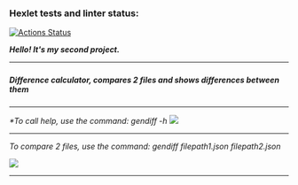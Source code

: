 ### Hexlet tests and linter status:
[![Actions Status](https://github.com/Attrolo/python-project-50/workflows/hexlet-check/badge.svg)](https://github.com/Attrolo/python-project-50/actions)

___Hello! It's my second project.___

***
### 
***Difference calculator, compares 2 files and shows differences between them***
###

***

_**To call help, use the command: gendiff -h*_
<a href="https://asciinema.org/a/ji8kI9pqNLlNnHdyhJctoQZF9" target="_blank"><img src="https://asciinema.org/a/ji8kI9pqNLlNnHdyhJctoQZF9.svg" /></a>

***

_*To compare 2 files, use the command: gendiff filepath1.json filepath2.json*_

<a href="https://asciinema.org/a/gWQwy1N7hyi6J0wksNeJOzaLB" target="_blank"><img src="https://asciinema.org/a/gWQwy1N7hyi6J0wksNeJOzaLB.svg" /></a>

***
